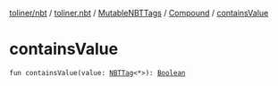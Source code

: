 [toliner/nbt](../../../index.md) / [toliner.nbt](../../index.md) / [MutableNBTTags](../index.md) / [Compound](index.md) / [containsValue](./contains-value.md)

# containsValue

`fun containsValue(value: `[`NBTTag`](../../-n-b-t-tag/index.md)`<*>): `[`Boolean`](https://kotlinlang.org/api/latest/jvm/stdlib/kotlin/-boolean/index.html)
